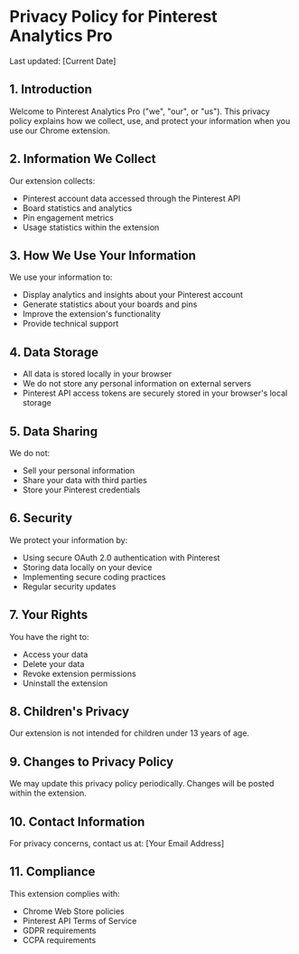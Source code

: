 # Privacy Policy for Pinterest Analytics Pro

Last updated: [Current Date]

## 1. Introduction
Welcome to Pinterest Analytics Pro ("we", "our", or "us"). This privacy policy explains how we collect, use, and protect your information when you use our Chrome extension.

## 2. Information We Collect
Our extension collects:
- Pinterest account data accessed through the Pinterest API
- Board statistics and analytics
- Pin engagement metrics
- Usage statistics within the extension

## 3. How We Use Your Information
We use your information to:
- Display analytics and insights about your Pinterest account
- Generate statistics about your boards and pins
- Improve the extension's functionality
- Provide technical support

## 4. Data Storage
- All data is stored locally in your browser
- We do not store any personal information on external servers
- Pinterest API access tokens are securely stored in your browser's local storage

## 5. Data Sharing
We do not:
- Sell your personal information
- Share your data with third parties
- Store your Pinterest credentials

## 6. Security
We protect your information by:
- Using secure OAuth 2.0 authentication with Pinterest
- Storing data locally on your device
- Implementing secure coding practices
- Regular security updates

## 7. Your Rights
You have the right to:
- Access your data
- Delete your data
- Revoke extension permissions
- Uninstall the extension

## 8. Children's Privacy
Our extension is not intended for children under 13 years of age.

## 9. Changes to Privacy Policy
We may update this privacy policy periodically. Changes will be posted within the extension.

## 10. Contact Information
For privacy concerns, contact us at: [Your Email Address]

## 11. Compliance
This extension complies with:
- Chrome Web Store policies
- Pinterest API Terms of Service
- GDPR requirements
- CCPA requirements
